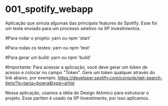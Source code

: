 # 001_spotify_webapp
Aplicação que simula algumas das principais features do Spotify. 
Esse foi um teste enviado para um processo seletivo na XP investimentos.

#Para rodar o projeto: 
yarn ou npm 'start'

#Para rodas os testes:
yarn ou npm 'test'

#Para gerar um build:
yarn ou npm 'build'

#Importante:
Para acessar a aplicação, você deve gerar um token de acesso e colocar no campo "Token". Gere um token qualquer através do link abaixo, por exemplo.
https://developer.spotify.com/console/get-search-item/?q=tania+bowra&type=artist


Nessa aplicação, usamos a idéia do Design Atômico para estruturar o projeto. Esse partten é usado na XP Investimento, por isso aplicamos.

